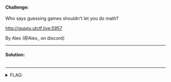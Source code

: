 #### Challenge:

Who says guessing games shouldn't let you do math?

http://guppy.utctf.live:5957

By Alex (@Alex_ on discord)

---

#### Solution:

```bash
```

---

<details><summary>FLAG:</summary>

```
utflag{LGvb7PJXG5JDwhsEW7xp}
```

</details>
<br/>
